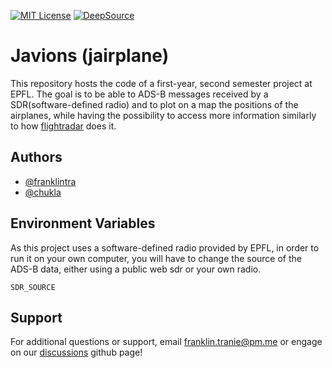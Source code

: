 [![MIT License](https://img.shields.io/badge/License-MIT-green.svg)](https://choosealicense.com/licenses/mit/)
[![DeepSource](https://deepsource.io/gh/franklintra/Javions.svg/?label=active+issues&show_trend=true&token=CmvAJnWex2qCynvmZiepgXiK)](https://deepsource.io/gh/franklintra/Javions/?ref=repository-badge)
# Javions (jairplane)
This repository hosts the code of a first-year, second semester project at EPFL. The goal is to be able to ADS-B messages received by a SDR(software-defined radio) and to plot on a map the positions of the airplanes, while having the possibility to access more information similarly to how [flightradar](https://www.flightradar24.com/) does it.
## Authors

- [@franklintra](https://www.github.com/franklintra)
- [@chukla](https://www.github.com/chukla)




## Environment Variables

As this project uses a software-defined radio provided by EPFL, in order to run it on your own computer, you will have to change the source of the ADS-B data, either using a public web sdr or your own radio.

`SDR_SOURCE`


## Support

For additional questions or support, email franklin.tranie@pm.me or engage on our [discussions](https://github.com/franklintra/Javions/discussions/1) github page!
